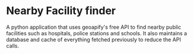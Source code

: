 # Nearby Facility finder
A python application that uses geoapify's free API to find nearby public facilities such as hospitals, police stations and schools. It also maintains a database and cache of everything fetched previously to reduce the API calls.